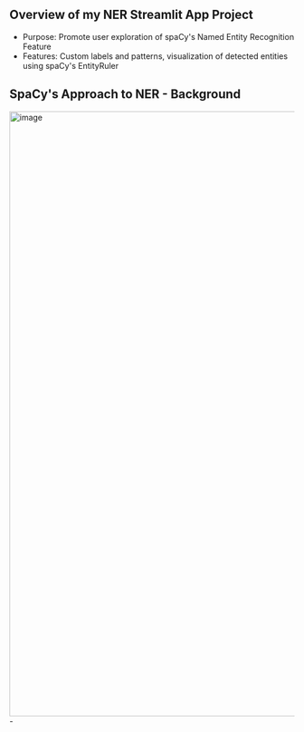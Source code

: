 ## Overview of my NER Streamlit App Project
- Purpose: Promote user exploration of spaCy's Named Entity Recognition Feature
- Features: Custom labels and patterns, visualization of detected entities using spaCy's EntityRuler
## SpaCy's Approach to NER - Background 
<img width="1067" alt="image" src="https://github.com/user-attachments/assets/da44c4cd-e50f-423a-958e-f341dd7cd2e0" />
- 
